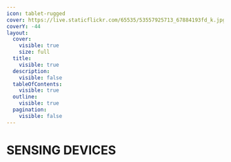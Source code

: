 ```yaml
---
icon: tablet-rugged
cover: https://live.staticflickr.com/65535/53557925713_67884193fd_k.jpg
coverY: -44
layout:
  cover:
    visible: true
    size: full
  title:
    visible: true
  description:
    visible: false
  tableOfContents:
    visible: true
  outline:
    visible: true
  pagination:
    visible: false
---
```


# SENSING DEVICES

